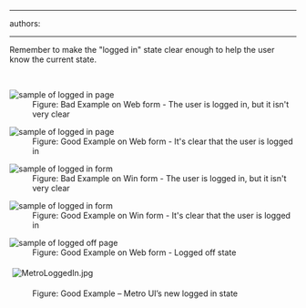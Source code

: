 

---
authors:

---




<span class='intro'> <p>Remember to make the &quot;logged in&quot; state clear enough to help the user know the current state.</p> </span>

​ 
<dl class="badImage"><dt> 
      <img src="http&#58;//www.ssw.com.au/ssw/Standards/Rules/Images/weblogin_bad.gif" alt="sample of logged in page" /> 
   </dt><dd>Figure&#58; Bad Example on Web form - The user is logged in, but it isn't very clear</dd></dl><dl class="goodImage"><dt> 
      <img src="http&#58;//www.ssw.com.au/ssw/Standards/Rules/Images/weblogin_good.gif" alt="sample of logged in page" /> 
   </dt><dd>Figure&#58; Good Example on Web form - It's clear that the user is logged in</dd></dl><dl class="badImage"><dt> 
      <img src="http&#58;//www.ssw.com.au/ssw/Standards/Rules/Images/winlogin_bad.gif" alt="sample of logged in form" /> 
   </dt><dd>Figure&#58; Bad Example on Win form - The user is logged in, but it isn't very clear</dd></dl><dl class="goodImage"><dt> 
      <img src="http&#58;//www.ssw.com.au/ssw/Standards/Rules/Images/BetterInterface_sqlAuditorLogin.jpg" alt="sample of logged in form" /> 
   </dt><dd>Figure&#58; Good Example on Win form - It's clear that the user is logged in</dd></dl><dl class="goodImage"><dt> 
      <img src="http&#58;//www.ssw.com.au/ssw/Standards/Rules/Images/weblogoff.gif" alt="sample of logged off page" /> 
   </dt><dd>Figure&#58; Good Example on Web form - Logged off state</dd></dl><dl class="ssw15-rteElement-ImageArea">
   <img alt="MetroLoggedIn.jpg" src="/DesignandPresentation/RulestoBetterInterfacesGeneral/SiteAssets/Pages/Authentication---Do-you-make-the-logged-in-state-clear/MetroLoggedIn.jpg" style="margin&#58;5px;" />
</dl><dd class="ssw15-rteElement-FigureGood">Figure&#58; Good Example – Metro UI’s new logged in state 
   <br></dd>


